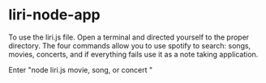 # liri-node-app

To use the liri.js file.
Open a terminal and directed yourself to the proper directory.
The four commands allow you to use spotify to search: songs, movies, concerts, and if everything fails use it as a note taking application.

Enter "node liri.js movie, song, or concert "